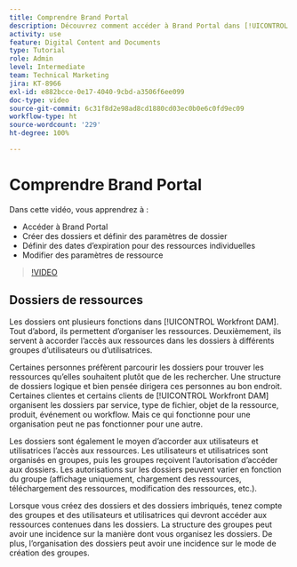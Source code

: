 ```yaml
---
title: Comprendre Brand Portal
description: Découvrez comment accéder à Brand Portal dans [!UICONTROL Workfront DAM], créez des dossiers, définissez des dates d’expiration pour chaque ressource et modifiez les paramètres de la ressource.
activity: use
feature: Digital Content and Documents
type: Tutorial
role: Admin
level: Intermediate
team: Technical Marketing
jira: KT-8966
exl-id: e882bcce-0e17-4040-9cbd-a3506f6ee099
doc-type: video
source-git-commit: 6c31f8d2e98ad8cd1880cd03ec0b0e6c0fd9ec09
workflow-type: ht
source-wordcount: '229'
ht-degree: 100%

---
```


# Comprendre Brand Portal

Dans cette vidéo, vous apprendrez à :

* Accéder à Brand Portal
* Créer des dossiers et définir des paramètres de dossier
* Définir des dates d’expiration pour des ressources individuelles
* Modifier des paramètres de ressource

>[!VIDEO](https://video.tv.adobe.com/v/335229/?quality=12&learn=on)

## Dossiers de ressources

Les dossiers ont plusieurs fonctions dans [!UICONTROL Workfront DAM]. Tout d’abord, ils permettent d’organiser les ressources. Deuxièmement, ils servent à accorder l’accès aux ressources dans les dossiers à différents groupes d’utilisateurs ou d’utilisatrices.

Certaines personnes préfèrent parcourir les dossiers pour trouver les ressources qu’elles souhaitent plutôt que de les rechercher. Une structure de dossiers logique et bien pensée dirigera ces personnes au bon endroit. Certaines clientes et certains clients de [!UICONTROL Workfront DAM] organisent les dossiers par service, type de fichier, objet de la ressource, produit, événement ou workflow. Mais ce qui fonctionne pour une organisation peut ne pas fonctionner pour une autre.

Les dossiers sont également le moyen d’accorder aux utilisateurs et utilisatrices l’accès aux ressources. Les utilisateurs et utilisatrices sont organisés en groupes, puis les groupes reçoivent l’autorisation d’accéder aux dossiers. Les autorisations sur les dossiers peuvent varier en fonction du groupe (affichage uniquement, chargement des ressources, téléchargement des ressources, modification des ressources, etc.).

Lorsque vous créez des dossiers et des dossiers imbriqués, tenez compte des groupes et des utilisateurs et utilisatrices qui devront accéder aux ressources contenues dans les dossiers. La structure des groupes peut avoir une incidence sur la manière dont vous organisez les dossiers. De plus, l’organisation des dossiers peut avoir une incidence sur le mode de création des groupes.
